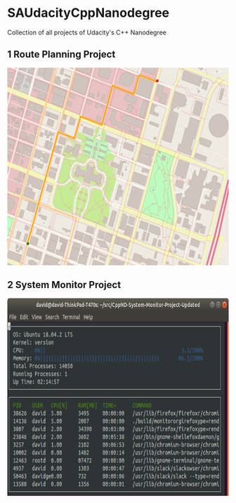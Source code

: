 # SAUdacityCppNanodegree
Collection of all projects of Udacity's C++ Nanodegree

## 1 Route Planning Project

<img src="images/map.png" width="600" height="450" />

## 2 System Monitor Project

<img src="images/monitor.png" width="600" height="450" />